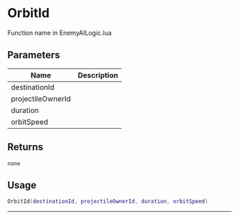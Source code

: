 # OrbitId

Function name in EnemyAILogic.lua

## Parameters

| Name              | Description |
| ----------------- | ----------- |
| destinationId     |             |
| projectileOwnerId |             |
| duration          |             |
| orbitSpeed        |             |

## Returns

`none`

## Usage

```lua
OrbitId(destinationId, projectileOwnerId, duration, orbitSpeed)
```

---
